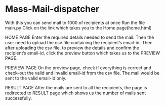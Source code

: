 # Mass-Mail-dispatcher
With this you can send mail to 1000 of recipients at once
Run the file main.py
Click on the link which takes you to the Home page(home.html)

HOME PAGE
Enter the required details needed to send the mail. Then the user need to upload the csv file containing the recipient’s email-id.
Then after uploading the csv file, to preview the details and confirm the recipient’s email-id, click the preview button which takes us to the PREVIEW PAGE.

PREVIEW PAGE
On the preview page, check if everything is correct and check-out the valid and invalid email-id from the csv file.
The mail would be sent to the valid email-id only.

RESULT PAGE
After the mails are sent to all the recipients, the page is redirected to RESULT page which shows us the number of mails sent successfully.
